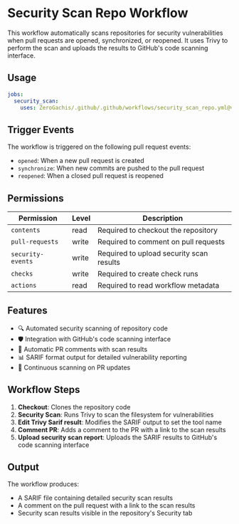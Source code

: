 # Security Scan Repo Workflow

This workflow automatically scans repositories for security vulnerabilities when pull requests are opened, synchronized, or reopened. It uses Trivy to perform the scan and uploads the results to GitHub's code scanning interface.

## Usage

```yaml
jobs:
  security_scan:
    uses: ZeroGachis/.github/.github/workflows/security_scan_repo.yml@v4
```

## Trigger Events

The workflow is triggered on the following pull request events:

- `opened`: When a new pull request is created
- `synchronize`: When new commits are pushed to the pull request
- `reopened`: When a closed pull request is reopened

## Permissions

| Permission        | Level | Description                              |
| ----------------- | ----- | ---------------------------------------- |
| `contents`        | read  | Required to checkout the repository      |
| `pull-requests`   | write | Required to comment on pull requests     |
| `security-events` | write | Required to upload security scan results |
| `checks`          | write | Required to create check runs            |
| `actions`         | read  | Required to read workflow metadata       |

## Features

- 🔍 Automated security scanning of repository code
- 🛡️ Integration with GitHub's code scanning interface
- 💬 Automatic PR comments with scan results
- 📊 SARIF format output for detailed vulnerability reporting
- 🔄 Continuous scanning on PR updates

## Workflow Steps

1. **Checkout**: Clones the repository code
2. **Security Scan**: Runs Trivy to scan the filesystem for vulnerabilities
3. **Edit Trivy Sarif result**: Modifies the SARIF output to set the tool name
4. **Comment PR**: Adds a comment to the PR with a link to the scan results
5. **Upload security scan report**: Uploads the SARIF results to GitHub's code scanning interface

## Output

The workflow produces:

- A SARIF file containing detailed security scan results
- A comment on the pull request with a link to the scan results
- Security scan results visible in the repository's Security tab
